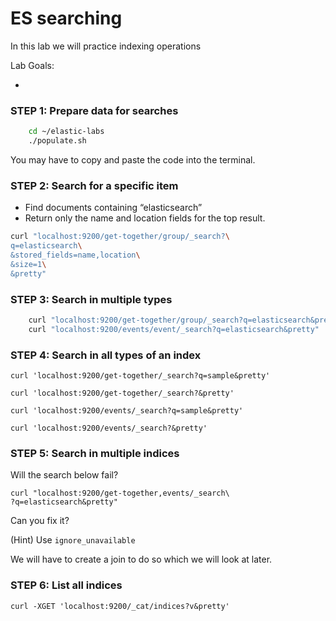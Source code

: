 # ES searching

In this lab we will practice indexing operations


Lab Goals:

*

### STEP 1: Prepare data for searches
```bash
    cd ~/elastic-labs
    ./populate.sh
```    
You may have to copy and paste the code into the terminal.

### STEP 2: Search for a specific item

* Find documents containing “elasticsearch”
* Return only the name and location fields for the top result.

```bash
curl "localhost:9200/get-together/group/_search?\
q=elasticsearch\
&stored_fields=name,location\
&size=1\
&pretty"
```

### STEP 3: Search in multiple types
```bash
    curl "localhost:9200/get-together/group/_search?q=elasticsearch&pretty"
    curl "localhost:9200/events/event/_search?q=elasticsearch&pretty"
```
### STEP 4: Search in all types of an index    

    curl 'localhost:9200/get-together/_search?q=sample&pretty'

    curl 'localhost:9200/get-together/_search?&pretty'

    curl 'localhost:9200/events/_search?q=sample&pretty'

    curl 'localhost:9200/events/_search?&pretty'

### STEP 5: Search in multiple indices

Will the search below fail?    

    curl "localhost:9200/get-together,events/_search\
    ?q=elasticsearch&pretty"

Can you fix it?

(Hint) Use `ignore_unavailable`

We will have to create a join to do so which we will look at later.

### STEP 6: List all indices

    curl -XGET 'localhost:9200/_cat/indices?v&pretty'
